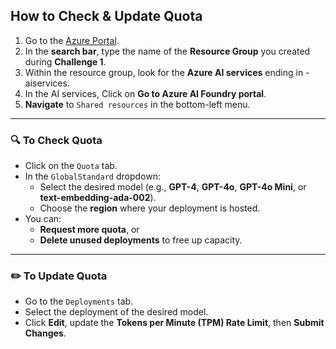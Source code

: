 ## How to Check & Update Quota

1. Go to the [Azure Portal](https://portal.azure.com).
2. In the **search bar**, type the name of the **Resource Group** you created during **Challenge 1**.
3. Within the resource group, look for the **Azure AI services** ending in -aiservices.
4. In the AI services, Click on **Go to Azure AI Foundry portal**.  
4. **Navigate** to `Shared resources` in the bottom-left menu.

---

### 🔍 To Check Quota

- Click on the `Quota` tab.
- In the `GlobalStandard` dropdown:
  - Select the desired model (e.g., **GPT-4**, **GPT-4o**, **GPT-4o Mini**, or **text-embedding-ada-002**).
  - Choose the **region** where your deployment is hosted.
- You can:
  - **Request more quota**, or
  - **Delete unused deployments** to free up capacity.

---

### ✏️ To Update Quota

- Go to the `Deployments` tab.
- Select the deployment of the desired model.
- Click **Edit**, update the **Tokens per Minute (TPM) Rate Limit**, then **Submit Changes**.
